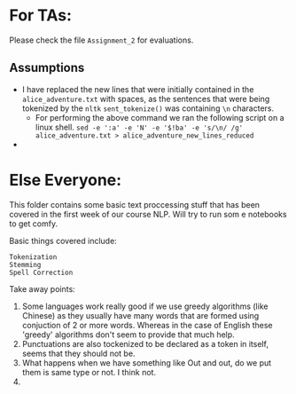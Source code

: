 # For TAs:
Please check the file `Assignment_2` for evaluations.

## Assumptions
* I have replaced the new lines that were initially contained in the `alice_adventure.txt` with spaces, as the sentences that were being tokenized by the `nltk` `sent_tokenize()` was containing `\n` characters.
  * For performing the above command we ran the following script on a linux shell. `sed -e ':a' -e 'N' -e '$!ba' -e 's/\n/ /g' alice_adventure.txt > alice_adventure_new_lines_reduced`
* 

# Else Everyone:
This folder contains some basic text proccessing stuff that has been covered in the first week of our course NLP. Will try to run som e notebooks to get comfy. 

Basic things covered include:


    Tokenization
    Stemming
    Spell Correction

Take away points:

1. Some languages work really good if we use greedy algorithms (like Chinese) as they usually have many words that are formed using conjuction of 2 or more words. Whereas in the case of English these 'greedy' algorithms don't seem to provide that much help.
2. Punctuations are also tockenized to be declared as a token in itself, seems that they should not be.
3. What happens when we have something like Out and out, do we put them is same type or not. I think not.
4. 
